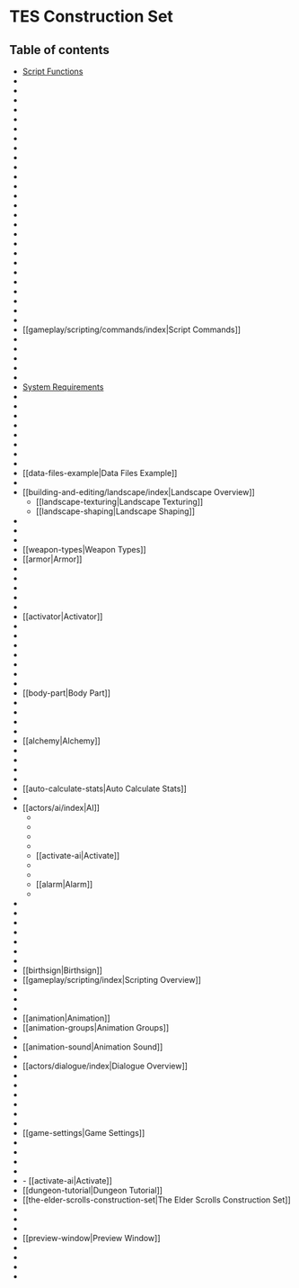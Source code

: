 # TES Construction Set

## Table of contents

- [Script Functions](<ScriptFunctions.md>)
- [](<MoonPhases.md>)
- [](<InventoryScripts.md>)
- [](<PlaceAtPC.md>)
- [](<ChangeWeather.md>)
- [](<ModRegion.md>)
- [](<GetCurrentPackage.md>)
- [](<StatScriptFunctions.md>)
- [](<ScriptRunning.md>)
- [](<StartScript.md>)
- [](<StopScript.md>)
- [](<Position.md>)
- [](<PositionCell.md>)
- [](<CellUpdate.md>)
- [](<GetPos.md>)
- [](<GetAngle.md>)
- [](<GetStartingPos.md>)
- [](<GetStartingAngle.md>)
- [](<GetSecondsPassed.md>)
- [](<PlayGroup.md>)
- [](<LoopGroup.md>)
- [](<SkipAnim.md>)
- [](<Move.md>)
- [](<Rotate.md>)
- [](<RotateWorld.md>)
- [](<MoveWorld.md>)
- [](<GetPlayerDistance.md>)
- [[gameplay/scripting/commands/index|Script Commands]]
- [](<UsingVariablesinFunctions.md>)
- [](<DeclaringVariables.md>)
- [](begin.md)
- [](<End.md>)
- [](<ObjectReferencing.md>)
- [System Requirements](<SystemRequirements.md>)
- [](<Preferences.md>)
- [](<CellOverview.md>)
- [](<NamingCells.md>)
- [](<ExteriorCell.md>)
- [](<InteriorCell.md>)
- [](<RegionS.md>)
- [](<WorldTesting.md>)
- [](<DataFiles.md>)
- [[data-files-example|Data Files Example]]
- [](<DataFilesWindow.md>)
- [[building-and-editing/landscape/index|Landscape Overview]]
	- [[landscape-texturing|Landscape Texturing]]
	- [[landscape-shaping|Landscape Shaping]]
- [](object-overview.md)
- [](<Static.md>)
- [](<Weapon.md>)
- [[weapon-types|Weapon Types]]
- [[armor|Armor]]
- [](<Clothing.md>)
- [](<COZM8M.md>)
- [](character-body-layout.md)
- [](<Container.md>)
- [](<ObjectReference.md>)
- [[activator|Activator]]
- [](<Door.md>)
- [](<Book.md>)
- [](<Ingredient.md>)
- [](apparatus.md)
- [](<Lockpick.md>)
- [](<Probe.md>)
- [](<MiscItem.md>)
- [[body-part|Body Part]]
- [](<Light.md>)
- [](<WaterLayer.md>)
- [](<RepairItem.md>)
- [](<Spellmaking.md>)
- [[alchemy|Alchemy]]
- [](<LeveledItem.md>)
- [](<Enchanting.md>)
- [](<Ownership.md>)
- [](character.md)
- [[auto-calculate-stats|Auto Calculate Stats]]
- [](<Disposition.md>)
- [[actors/ai/index|AI]]
	- [](<Wander.md>)
	- [](<Travel.md>)
	- [](<Follow.md>)
	- [](<Escort.md>)
	- [[activate-ai|Activate]]
	- [](<Fight.md>)
	- [](<Flee.md>)
	- [[alarm|Alarm]]
	- [](<Hello.md>)
- [](<InfiniteInventoryItems.md>)
- [](<Creature.md>)
- [](<LeveledCreature.md>)
- [](<Factions.md>)
- [](<Race.md>)
- [](<Class.md>)
- [](<Skills.md>)
- [[birthsign|Birthsign]]
- [[gameplay/scripting/index|Scripting Overview]]
- [](<GlobalScripts.md>)
- [](<StartScripts.md>)
- [](<SampleScript.md>)
- [[animation|Animation]]
- [[animation-groups|Animation Groups]]
- [](base-character-animation.md)
- [[animation-sound|Animation Sound]]
- [](<Magic.md>)
- [[actors/dialogue/index|Dialogue Overview]]
- [](<QuestTitle.md>)
- [](<TextDefines.md>)
- [](<DialogueVariables.md>)
- [](<DialogueFunctions.md>)
- [](<FriendHit.md>)
- [](<J4POAA.md>)
- [[game-settings|Game Settings]]
- [](<MessageBox.md>)
- [](<Random.md>)
- [](<MenuMode.md>)
- [](<UsedOnMe.md>)
- [](<OnActivate.md>)
			- [[activate-ai|Activate]]
- [[dungeon-tutorial|Dungeon Tutorial]]
- [[the-elder-scrolls-construction-set|The Elder Scrolls Construction Set]]
- [](<ObjectWindow.md>)
- [](<RenderWindow.md>)
- [](<CellWindow.md>)
- [[preview-window|Preview Window]]
- [](<GetEffect.md>)
- [](<RemoveEffects.md>)
- [](<MagicEffectList.md>)
- [](<PCRace.md>)
